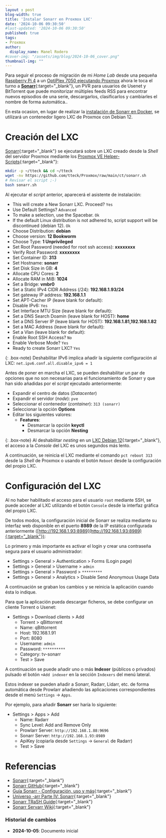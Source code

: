 ```yaml
---
layout : post
blog-width: true
title: 'Instalar Sonarr en Proxmox LXC'
date: '2024-10-06 09:30:50'
#last-updated: '2024-10-06 09:30:50'
published: true
tags:
- Proxmox
author:
  display_name: Manel Rodero
#cover-img: "/assets/img/blog/2024-10-06_cover.png"
thumbnail-img: ""
---
```


Para seguir el proceso de migración de mi _Home Lab_ desde una pequeña [Raspberry Pi 4](instalar-raspberry-pi-os-64bits) a un [OptiPlex 7050 ejecutando Proxmox](proxmox-ve-802-en-un-dell-optiplex-7050) ahora le toca el turno a [**Sonarr**](https://github.com/Sonarr/Sonarr){:target="_blank"}, un PVR para usuarios de Usenet y BitTorrent que puede monitorizar múltiples feeds RSS para encontrar nuevos episodios de una serie, descargarlos, clasificarlos y cambiarles el nombre de forma automática..

En esta ocasion, en lugar de realizar la [instalación de Sonarr en Docker](instalacion-de-sonarr-en-docker), se utilizará un contenedor ligero LXC de Proxmox con Debian 12.

# Creación del LXC

[Sonarr](https://sonarr.tv/){:target="_blank"} se ejecutará sobre un LXC creado desde la _Shell_ del servidor Proxmox mediante los [Proxmox VE Helper-Scripts](https://tteck.github.io/Proxmox/){:target="_blank"}:

```bash
mkdir -p ~/tteck && cd ~/tteck
wget -nv https://github.com/tteck/Proxmox/raw/main/ct/sonarr.sh
# Revisar el script ;-)
bash sonarr.sh
```

Al ejecutar el _script_ anterior, aparecerá el asistente de instalación:

* This will create a New Sonarr LXC. Proceed? `Yes`
* Use Default Settings? `Advanced`
* To make a selection, use the Spacebar. `Ok`
* If the default Linux distribution is not adhered to, script support will be discontinued (debian 12). `Ok`
* Choose Distribution: **debian**
* Choose version: **12 Bookworm**
* Choose Type: **1 Unprivileged**
* Set Root Password (needed for root ssh access): **xxxxxxxx**
* Verify Root Password: **xxxxxxxx**
* Set Container ID: **313**
* Set Hostname: **sonarr**
* Set Disk Size in GB: **4**
* Allocate CPU Cores: **2**
* Allocate RAM in MiB: **1024**
* Set a Bridge: **vmbr0**
* Set a Static IPv4 CIDR Address (/24): **192.168.1.93/24**
* Set gateway IP address: **192.168.1.1**
* Set APT-Cacher IP (leave blank for default):
* Disable IPv6: `Yes`
* Set Interface MTU Size (leave blank for default):
* Set a DNS Search Doamin (leave blank for HOST): **home**
* Set a DNS Server IP (leave blank for HOST): **192.168.1.81,192.168.1.82**
* Set a MAC Address (leave blank for default):
* Set a Vlan (leave blank for default):
* Enable Root SSH Access? `No`
* Enable Verbose Mode? `Yes`
* Ready to create Sonarr LXC? `Yes`

{: .box-note}
Deshabilitar IPv6 implica añadir la siguiente configuración al LXC: `net.ipv6.conf.all.disable_ipv6 = 1`

Antes de poner en marcha el LXC, se pueden deshabilitar un par de opciones que no son necesarias para el funcionamiento de Sonarr y que han sido añadidas por el _script_ ejecutado anteriormente:

* Expandir el centro de datos (_Datacenter_)
* Expandir el servidor (_node_): `pve`
* Seleccionar el contenedor (_container_): `313 (sonarr)`
* Seleccionar la opción **Options**
* Editar los siguientes valores:
  * **Features**:
    * Desmarcar la opción **keyctl**
    * Desmarcar la opción **Nesting**

{: .box-note}
Al deshabilitar _nesting_ en un [LXC Debian 12](https://pve.proxmox.com/pve-docs/pct.conf.5.html){:target="_blank"}, el acceso a la _Console_ del LXC es unos segundos más lento.

A continuación, se reinicia el LXC mediante el comando `pct reboot 313` desde la _Shell_ de Proxmox o usando el botón `Reboot` desde la configuración del propio LXC.

# Configuración del LXC

Al no haber habilitado el acceso para el usuario `root` mediante SSH, se puede acceder al LXC utilizando el botón `Console` desde la interfaz gráfica del propio LXC.

De todos modos, la configuración inicial de Sonarr se realiza mediante su interfaz web disponible en el puerto **8989** de la IP estática configurada anteriormente ([http://192.168.1.93:8989](http://192.168.1.93:8989){:target="_blank"}):

Lo primero y más importante es activar el login y crear una contraseña segura para el usuario administrador:

* Settings > General > Authentication > Forms (Login page)
* Settings > General > Username > `admin`
* Settings > General > Password > `*********`
* Settings > General > Analytics > Disable Send Anonymous Usage Data

A continuación se graban los cambios y se reinicia la aplicación cuando ésta lo indique.

Para que la aplicación pueda descargar ficheros, se debe configurar un cliente Torrent o Usenet:

* Settings > Download clients > Add
  * Torrent > qBittorrent
  * Name: qBittorrent
  * Host: 192.168.1.91
  * Port: 8080
  * Username: `admin`
  * Password: `**********`
  * Category: tv-sonarr
  * Test > Save

A continuación se puede añadir uno o más **Indexer** (públicos o privados) pulsado el botón `+Add indexer` en la sección `Indexers` del menú lateral.

Estos indexer se pueden añadir a Sonarr, Radarr, Lidarr, etc. de forma automática desde Prowlarr añadiendo las aplicaciones correspondientes desde el menú `Settings` &rarr; `Apps`.

Por ejemplo, para añadir **Sonarr** ser haría lo siguiente:

* Settings > Apps > Add
  * Name: Radarr
  * Sync Level: Add and Remove Only
  * Prowlarr Server: `http://192.168.1.88:9696`
  * Sonarr Server: `http://192.168.1.93:8989`
  * ApiKey (copiarla desde `Settings` &rarr; `General` de Radarr)
  * Test > Save

# Referencias

* [Sonarr](https://sonarr.tv/){:target="_blank"}
* [Sonarr GitHub](https://github.com/Sonarr/Sonarr){:target="_blank"}
* [Guía Sonarr - Configuración, uso y más](https://www.rapidseedbox.com/es/blog/ultimate-guide-to-sonarr){:target="_blank"}
* [Universo -arr Parte IV: Sonarr](https://elblogdelazaro.org/posts/2023-01-16-universo-arr-parte-iv-sonarr/){:target="_blank"}
* [Sonarr TRaSH Guide](https://trash-guides.info/Sonarr/){:target="_blank"}
* [Sonarr Servarr Wiki](https://wiki.servarr.com/en/sonarr){:target="_blank"}

### Historial de cambios

* **2024-10-05**: Documento inicial
